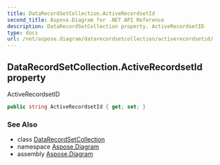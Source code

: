 ```yaml
---
title: DataRecordSetCollection.ActiveRecordsetId
second_title: Aspose.Diagram for .NET API Reference
description: DataRecordSetCollection property. ActiveRecordsetID
type: docs
url: /net/aspose.diagram/datarecordsetcollection/activerecordsetid/
---
```

## DataRecordSetCollection.ActiveRecordsetId property

ActiveRecordsetID

```csharp
public string ActiveRecordsetId { get; set; }
```

### See Also

* class [DataRecordSetCollection](../)
* namespace [Aspose.Diagram](../../datarecordsetcollection/)
* assembly [Aspose.Diagram](../../../)


